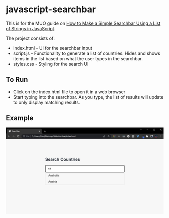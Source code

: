 # javascript-searchbar

This is for the MUO guide on [How to Make a Simple Searchbar Using a List of Strings in JavaScript](https://www.makeuseof.com/javascript-searchbar-simple-using-list-strings/).


The project consists of:
* index.html - UI for the searchbar input
* script.js - Functionality to generate a list of countries. Hides and shows items in the list based on what the user types in the searchbar.
* styles.css - Styling for the search UI

## To Run

* Click on the index.html file to open it in a web browser
* Start typing into the searchbar. As you type, the list of results will update to only display matching results.

## Example

![alt text](preview-image.jpg)

